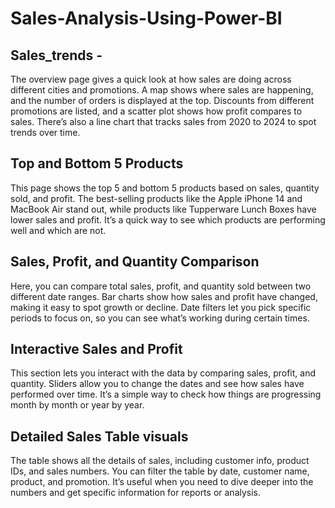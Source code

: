 # Sales-Analysis-Using-Power-BI
## Sales_trends - 
The overview page gives a quick look at how sales are doing across different cities and promotions. A map shows where sales are happening, and the number of orders is displayed at the top. Discounts from different promotions are listed, and a scatter plot shows how profit compares to sales. There’s also a line chart that tracks sales from 2020 to 2024 to spot trends over time.

## Top and Bottom 5 Products
This page shows the top 5 and bottom 5 products based on sales, quantity sold, and profit. The best-selling products like the Apple iPhone 14 and MacBook Air stand out, while products like Tupperware Lunch Boxes have lower sales and profit. It’s a quick way to see which products are performing well and which are not.

## Sales, Profit, and Quantity Comparison
Here, you can compare total sales, profit, and quantity sold between two different date ranges. Bar charts show how sales and profit have changed, making it easy to spot growth or decline. Date filters let you pick specific periods to focus on, so you can see what’s working during certain times.

## Interactive Sales and Profit
This section lets you interact with the data by comparing sales, profit, and quantity. Sliders allow you to change the dates and see how sales have performed over time. It’s a simple way to check how things are progressing month by month or year by year.

## Detailed Sales Table visuals
The table shows all the details of sales, including customer info, product IDs, and sales numbers. You can filter the table by date, customer name, product, and promotion. It’s useful when you need to dive deeper into the numbers and get specific information for reports or analysis.
